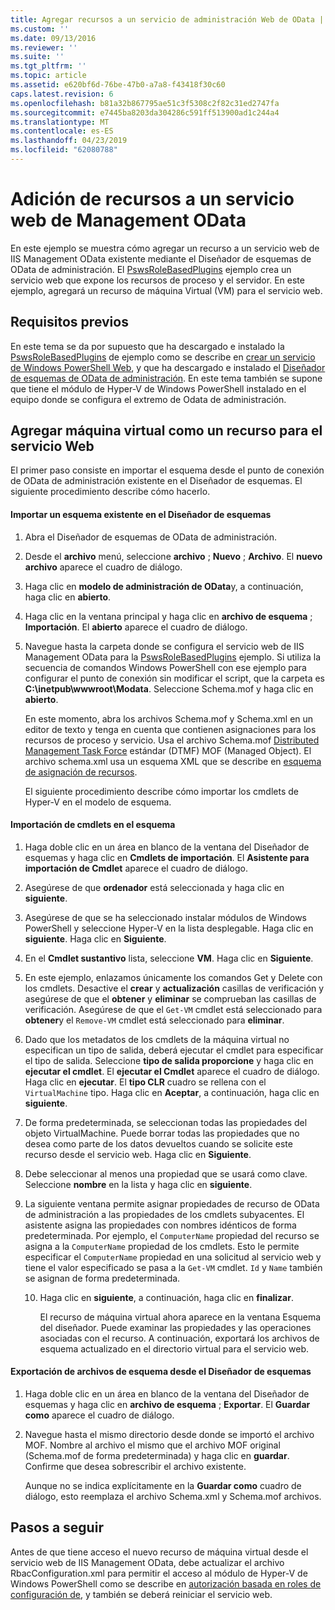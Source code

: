 ```yaml
---
title: Agregar recursos a un servicio de administración Web de OData | Microsoft Docs
ms.custom: ''
ms.date: 09/13/2016
ms.reviewer: ''
ms.suite: ''
ms.tgt_pltfrm: ''
ms.topic: article
ms.assetid: e620bf6d-76be-47b0-a7a8-f43418f30c60
caps.latest.revision: 6
ms.openlocfilehash: b81a32b867795ae51c3f5308c2f82c31ed2747fa
ms.sourcegitcommit: e7445ba8203da304286c591ff513900ad1c244a4
ms.translationtype: MT
ms.contentlocale: es-ES
ms.lasthandoff: 04/23/2019
ms.locfileid: "62080788"
---
```

# <a name="adding-resources-to-a-management-odata-web-service"></a>Adición de recursos a un servicio web de Management OData

En este ejemplo se muestra cómo agregar un recurso a un servicio web de IIS Management OData existente mediante el Diseñador de esquemas de OData de administración. El [PswsRoleBasedPlugins](https://code.msdn.microsoft.com:443/windowsdesktop/PswsRoleBasedPlugins-9c79b75a) ejemplo crea un servicio web que expone los recursos de proceso y el servidor. En este ejemplo, agregará un recurso de máquina Virtual (VM) para el servicio web.

## <a name="prerequisites"></a>Requisitos previos

En este tema se da por supuesto que ha descargado e instalado la [PswsRoleBasedPlugins](https://code.msdn.microsoft.com:443/windowsdesktop/PswsRoleBasedPlugins-9c79b75a) de ejemplo como se describe en [crear un servicio de Windows PowerShell Web](./creating-a-management-odata-web-service.md), y que ha descargado e instalado el [Diseñador de esquemas de OData de administración](https://marketplace.visualstudio.com/items?itemName=jlisc0.ManagementODataSchemaDesigner). En este tema también se supone que tiene el módulo de Hyper-V de Windows PowerShell instalado en el equipo donde se configura el extremo de Odata de administración.

## <a name="adding-vm-as-a-resource-to-the-web-service"></a>Agregar máquina virtual como un recurso para el servicio Web

El primer paso consiste en importar el esquema desde el punto de conexión de OData de administración existente en el Diseñador de esquemas. El siguiente procedimiento describe cómo hacerlo.

#### <a name="importing-an-existing-schema-into-the-schema-designer"></a>Importar un esquema existente en el Diseñador de esquemas

1. Abra el Diseñador de esquemas de OData de administración.

2. Desde el **archivo** menú, seleccione **archivo** ; **Nuevo** ; **Archivo**. El **nuevo archivo** aparece el cuadro de diálogo.

3. Haga clic en **modelo de administración de OData**y, a continuación, haga clic en **abierto**.

4. Haga clic en la ventana principal y haga clic en **archivo de esquema** ; **Importación**. El **abierto** aparece el cuadro de diálogo.

5. Navegue hasta la carpeta donde se configura el servicio web de IIS Management OData para la [PswsRoleBasedPlugins](https://code.msdn.microsoft.com:443/windowsdesktop/PswsRoleBasedPlugins-9c79b75a) ejemplo. Si utiliza la secuencia de comandos Windows PowerShell con ese ejemplo para configurar el punto de conexión sin modificar el script, que la carpeta es **C:\inetpub\wwwroot\Modata**. Seleccione Schema.mof y haga clic en **abierto**.

   En este momento, abra los archivos Schema.mof y Schema.xml en un editor de texto y tenga en cuenta que contienen asignaciones para los recursos de proceso y servicio. Usa el archivo Schema.mof [Distributed Management Task Force](https://www.dmtf.org/) estándar (DTMF) MOF (Managed Object). El archivo schema.xml usa un esquema XML que se describe en [esquema de asignación de recursos](./resource-mapping-schema.md).

   El siguiente procedimiento describe cómo importar los cmdlets de Hyper-V en el modelo de esquema.

#### <a name="importing-cmdlets-into-the-schema"></a>Importación de cmdlets en el esquema

1. Haga doble clic en un área en blanco de la ventana del Diseñador de esquemas y haga clic en **Cmdlets de importación**. El **Asistente para importación de Cmdlet** aparece el cuadro de diálogo.

2. Asegúrese de que **ordenador** está seleccionada y haga clic en **siguiente**.

3. Asegúrese de que se ha seleccionado instalar módulos de Windows PowerShell y seleccione Hyper-V en la lista desplegable. Haga clic en **siguiente**. Haga clic en **Siguiente**.

4. En el **Cmdlet sustantivo** lista, seleccione **VM**. Haga clic en **Siguiente**.

5. En este ejemplo, enlazamos únicamente los comandos Get y Delete con los cmdlets. Desactive el **crear** y **actualización** casillas de verificación y asegúrese de que el **obtener** y **eliminar** se comprueban las casillas de verificación. Asegúrese de que el `Get-VM` cmdlet está seleccionado para **obtener**y el `Remove-VM` cmdlet está seleccionado para **eliminar**.

6. Dado que los metadatos de los cmdlets de la máquina virtual no especifican un tipo de salida, deberá ejecutar el cmdlet para especificar el tipo de salida. Seleccione **tipo de salida proporcione** y haga clic en **ejecutar el cmdlet**. El **ejecutar el Cmdlet** aparece el cuadro de diálogo. Haga clic en **ejecutar**. El **tipo CLR** cuadro se rellena con el `VirtualMachine` tipo. Haga clic en **Aceptar**, a continuación, haga clic en **siguiente**.

7. De forma predeterminada, se seleccionan todas las propiedades del objeto VirtualMachine. Puede borrar todas las propiedades que no desea como parte de los datos devueltos cuando se solicite este recurso desde el servicio web. Haga clic en **Siguiente**.

8. Debe seleccionar al menos una propiedad que se usará como clave. Seleccione **nombre** en la lista y haga clic en **siguiente**.

9. La siguiente ventana permite asignar propiedades de recurso de OData de administración a las propiedades de los cmdlets subyacentes. El asistente asigna las propiedades con nombres idénticos de forma predeterminada. Por ejemplo, el `ComputerName` propiedad del recurso se asigna a la `ComputerName` propiedad de los cmdlets.  Esto le permite especificar el `ComputerName` propiedad en una solicitud al servicio web y tiene el valor especificado se pasa a la `Get-VM` cmdlet. `Id` y `Name` también se asignan de forma predeterminada.

   10. Haga clic en **siguiente**, a continuación, haga clic en **finalizar**.

       El recurso de máquina virtual ahora aparece en la ventana Esquema del diseñador. Puede examinar las propiedades y las operaciones asociadas con el recurso. A continuación, exportará los archivos de esquema actualizado en el directorio virtual para el servicio web.

#### <a name="exporting-schema-files-from-the-schema-designer"></a>Exportación de archivos de esquema desde el Diseñador de esquemas

1. Haga doble clic en un área en blanco de la ventana del Diseñador de esquemas y haga clic en **archivo de esquema** ; **Exportar**. El **Guardar como** aparece el cuadro de diálogo.

2. Navegue hasta el mismo directorio desde donde se importó el archivo MOF. Nombre al archivo el mismo que el archivo MOF original (Schema.mof de forma predeterminada) y haga clic en **guardar**. Confirme que desea sobrescribir el archivo existente.

   Aunque no se indica explícitamente en la **Guardar como** cuadro de diálogo, esto reemplaza el archivo Schema.xml y Schema.mof archivos.

## <a name="next-steps"></a>Pasos a seguir

Antes de que tiene acceso el nuevo recurso de máquina virtual desde el servicio web de IIS Management OData, debe actualizar el archivo RbacConfiguration.xml para permitir el acceso al módulo de Hyper-V de Windows PowerShell como se describe en [autorización basada en roles de configuración de](./configuring-role-based-authorization.md), y también se deberá reiniciar el servicio web.
